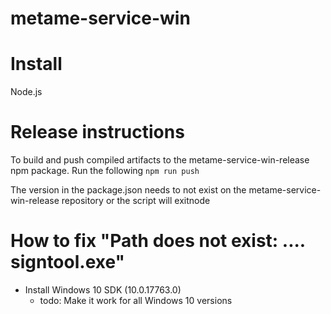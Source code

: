 # metame-service-win

# Install
Node.js

# Release instructions
To build and push compiled artifacts to the metame-service-win-release npm package. Run the following
`npm run push`

The version in the package.json needs to not exist on the metame-service-win-release repository or the script will exitnode

# How to fix "Path does not exist: .... signtool.exe"
- Install Windows 10 SDK (10.0.17763.0)
   - todo: Make it work for all Windows 10 versions